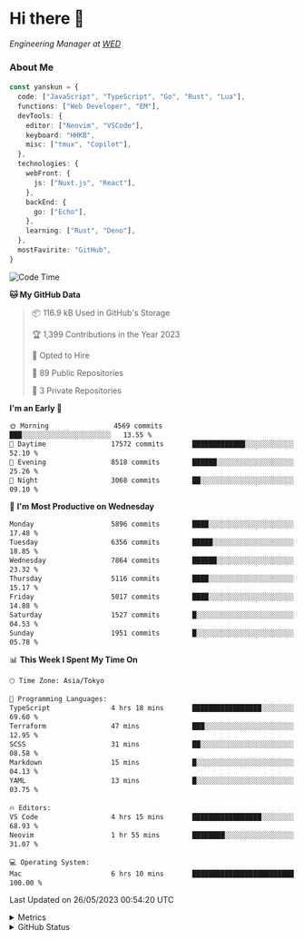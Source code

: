 # Hi there&nbsp;:wave:

<!-- ![Alt text](https://spotify-recently-played-readme.vercel.app/api?user=31kynbuubkiu3r4qh4hjuaglhfay) -->

_Engineering Manager at [WED](https://github.com/wedinc)_

### About Me

```ts
const yanskun = {
  code: ["JavaScript", "TypeScript", "Go", "Rust", "Lua"],
  functions: ["Web Developer", "EM"],
  devTools: {
    editor: ["Neovim", "VSCode"],
    keyboard: "HHKB",
    misc: ["tmux", "Copilot"],
  },
  technologies: {
    webFront: {
      js: ["Nuxt.js", "React"],
    },
    backEnd: {
      go: ["Echo"],
    },
    learning: ["Rust", "Deno"],
  },
  mostFavirite: "GitHub",
}
```

<!--START_SECTION:waka-->
![Code Time](http://img.shields.io/badge/Code%20Time-312%20hrs%208%20mins-blue)

**🐱 My GitHub Data** 

> 📦 116.9 kB Used in GitHub's Storage 
 > 
> 🏆 1,399 Contributions in the Year 2023
 > 
> 💼 Opted to Hire
 > 
> 📜 89 Public Repositories 
 > 
> 🔑 3 Private Repositories 
 > 
**I'm an Early 🐤** 

```text
🌞 Morning                4569 commits        ███░░░░░░░░░░░░░░░░░░░░░░   13.55 % 
🌆 Daytime                17572 commits       █████████████░░░░░░░░░░░░   52.10 % 
🌃 Evening                8518 commits        ██████░░░░░░░░░░░░░░░░░░░   25.26 % 
🌙 Night                  3068 commits        ██░░░░░░░░░░░░░░░░░░░░░░░   09.10 % 
```
📅 **I'm Most Productive on Wednesday** 

```text
Monday                   5896 commits        ████░░░░░░░░░░░░░░░░░░░░░   17.48 % 
Tuesday                  6356 commits        █████░░░░░░░░░░░░░░░░░░░░   18.85 % 
Wednesday                7864 commits        ██████░░░░░░░░░░░░░░░░░░░   23.32 % 
Thursday                 5116 commits        ████░░░░░░░░░░░░░░░░░░░░░   15.17 % 
Friday                   5017 commits        ████░░░░░░░░░░░░░░░░░░░░░   14.88 % 
Saturday                 1527 commits        █░░░░░░░░░░░░░░░░░░░░░░░░   04.53 % 
Sunday                   1951 commits        █░░░░░░░░░░░░░░░░░░░░░░░░   05.78 % 
```


📊 **This Week I Spent My Time On** 

```text
🕑︎ Time Zone: Asia/Tokyo

💬 Programming Languages: 
TypeScript               4 hrs 18 mins       █████████████████░░░░░░░░   69.60 % 
Terraform                47 mins             ███░░░░░░░░░░░░░░░░░░░░░░   12.95 % 
SCSS                     31 mins             ██░░░░░░░░░░░░░░░░░░░░░░░   08.58 % 
Markdown                 15 mins             █░░░░░░░░░░░░░░░░░░░░░░░░   04.13 % 
YAML                     13 mins             █░░░░░░░░░░░░░░░░░░░░░░░░   03.75 % 

🔥 Editors: 
VS Code                  4 hrs 15 mins       █████████████████░░░░░░░░   68.93 % 
Neovim                   1 hr 55 mins        ████████░░░░░░░░░░░░░░░░░   31.07 % 

💻 Operating System: 
Mac                      6 hrs 10 mins       █████████████████████████   100.00 % 
```


 Last Updated on 26/05/2023 00:54:20 UTC
<!--END_SECTION:waka-->

<details>
  <summary>Metrics</summary>
  <img src="https://github.com/yanskun/yanskun/blob/main/github-metrics.svg" alt="Metrics">
</details>

<details>
  <summary>GitHub Status</summary>
  <picture>
    <source media="(prefers-color-scheme: dark)" srcset="https://raw.githubusercontent.com/yanskun/yanskun/master/profile-summary-card-output/nord_dark/0-profile-details.svg">
   <img src="https://raw.githubusercontent.com/yanskun/yanskun/master/profile-summary-card-output/default/0-profile-details.svg">
  </picture>
  <br>
  <picture>
    <source media="(prefers-color-scheme: dark)" srcset="https://raw.githubusercontent.com/yanskun/yanskun/master/profile-summary-card-output/nord_dark/1-repos-per-language.svg">
   <img src="https://raw.githubusercontent.com/yanskun/yanskun/master/profile-summary-card-output/default/1-repos-per-language.svg">
  </picture>
  <picture>
    <source media="(prefers-color-scheme: dark)" srcset="https://raw.githubusercontent.com/yanskun/yanskun/master/profile-summary-card-output/nord_dark/2-most-commit-language.svg">
   <img src="https://raw.githubusercontent.com/yanskun/yanskun/master/profile-summary-card-output/default/2-most-commit-language.svg">
  </picture>
  <br>
  <picture>
    <source media="(prefers-color-scheme: dark)" srcset="https://raw.githubusercontent.com/yanskun/yanskun/master/profile-summary-card-output/nord_dark/3-stats.svg">
   <img src="https://raw.githubusercontent.com/yanskun/yanskun/master/profile-summary-card-output/default/3-stats.svg">
  </picture>
  <picture>
    <source media="(prefers-color-scheme: dark)" srcset="https://raw.githubusercontent.com/yanskun/yanskun/master/profile-summary-card-output/nord_dark/4-productive-time.svg">
   <img src="https://raw.githubusercontent.com/yanskun/yanskun/master/profile-summary-card-output/default/4-productive-time.svg">
  </picture>
</details>
